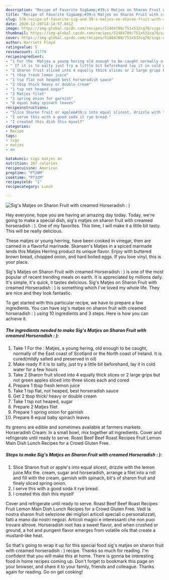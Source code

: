```yaml
---
description: "Recipe of Favorite Sig&amp;#39;s Matjes on Sharon Fruit with creamed Horseradish : )"
title: "Recipe of Favorite Sig&amp;#39;s Matjes on Sharon Fruit with creamed Horseradish : )"
slug: 576-recipe-of-favorite-sig-and-39-s-matjes-on-sharon-fruit-with-creamed-horseradish
date: 2020-12-28T14:14:57.841Z
image: https://img-global.cpcdn.com/recipes/51484789/751x532cq70/sigs-matjes-on-sharon-fruit-with-creamed-horseradish-recipe-main-photo.jpg
thumbnail: https://img-global.cpcdn.com/recipes/51484789/751x532cq70/sigs-matjes-on-sharon-fruit-with-creamed-horseradish-recipe-main-photo.jpg
cover: https://img-global.cpcdn.com/recipes/51484789/751x532cq70/sigs-matjes-on-sharon-fruit-with-creamed-horseradish-recipe-main-photo.jpg
author: Harriett Floyd
ratingvalue: 5
reviewcount: 41779
recipeingredient:
- "1 For the  Matjes a young hering old enough to be caught normally of the East coast of Scotland or the North coast of Ireland It is curedmildly salted and preserved in oil"
- " If it is to salty just try a little bit beforehand lay it in cold water for a few hours"
- "2 Sharon fruit sliced into 4 equally thick slices or 2 large grips but not green apples sliced into three slices each and cored"
- "1 tbsp fresh lemon juice"
- "1 tsp flat not heaped best horseradish sauce"
- "2 tbsp thick heavy or double cream"
- "1 tsp not heaped sugar"
- "2 Matjes filet"
- "1 spring onion for garnish"
- "8 equal baby spinach leaves"
recipeinstructions:
- "Slice Sharon fruit or apple&#39;s into equal slicest, drizzle with the lemon juice.Mix the. cream, sugar and horseradish, arrange a filet into a roll and fill with the cream, garnish with spinach, bit&#39;s of sharon fruit and finely sliced spring onion."
- "I serve this with a good soda it rye bread."
- "I created this dish this myself"
categories:
- Recipe
tags:
- sigs
- matjes
- on

katakunci: sigs matjes on 
nutrition: 267 calories
recipecuisine: American
preptime: "PT20M"
cooktime: "PT32M"
recipeyield: "1"
recipecategory: Lunch

---
```



![Sig&#39;s Matjes on Sharon Fruit with creamed Horseradish : )](https://img-global.cpcdn.com/recipes/51484789/751x532cq70/sigs-matjes-on-sharon-fruit-with-creamed-horseradish-recipe-main-photo.jpg)

Hey everyone, hope you are having an amazing day today. Today, we're going to make a special dish, sig&#39;s matjes on sharon fruit with creamed horseradish : ). One of my favorites. This time, I will make it a little bit tasty. This will be really delicious.

These matjes or young herring, have been cooked in vinegar, then are canned in a flavorful marinade. Skansen&#39;s Matjes in a spiced marinade lends this Matjes Herring product its unique flavor. Enjoy with buttered brown bread, chopped onion, and hard boiled eggs. If you love vinyl, this is your place.

Sig&#39;s Matjes on Sharon Fruit with creamed Horseradish : ) is one of the most popular of recent trending meals on earth. It is appreciated by millions daily. It's simple, it's quick, it tastes delicious. Sig&#39;s Matjes on Sharon Fruit with creamed Horseradish : ) is something which I've loved my whole life. They are nice and they look fantastic.


To get started with this particular recipe, we have to prepare a few ingredients. You can have sig&#39;s matjes on sharon fruit with creamed horseradish : ) using 10 ingredients and 3 steps. Here is how you can achieve it.

<!--inarticleads1-->

##### The ingredients needed to make Sig&#39;s Matjes on Sharon Fruit with creamed Horseradish : ):

1. Take 1 For the : Matjes, a young hering, old enough to be caught, normally of the East coast of Scotland or the North coast of Ireland. It is cured(mildly salted and preserved in oil)
1. Make ready  If it is to salty, just try a little bit beforehand, lay it in cold water for a few hours
1. Take 2 Sharon fruit sliced into 4 equally thick slices or 2 large grips but not green apples sliced into three slices each and cored
1. Prepare 1 tbsp fresh lemon juice
1. Take 1 tsp flat, not heaped, best horseradish sauce
1. Get 2 tbsp thick/ heavy or double cream
1. Take 1 tsp not heaped, sugar
1. Prepare 2 Matjes filet
1. Prepare 1 spring onion for garnish
1. Prepare 8 equal baby spinach leaves


Its greens are edible and sometimes available at farmers markets. Horseradish Cream: In a small bowl, mix together all ingredients. Cover and refrigerate until ready to serve. Roast Beef Beef Roast Recipes Fruit Lemon Main Dish Lunch Recipes for a Crowd Gluten Free. 

<!--inarticleads2-->

##### Steps to make Sig&#39;s Matjes on Sharon Fruit with creamed Horseradish : ):

1. Slice Sharon fruit or apple&#39;s into equal slicest, drizzle with the lemon juice.Mix the. cream, sugar and horseradish, arrange a filet into a roll and fill with the cream, garnish with spinach, bit&#39;s of sharon fruit and finely sliced spring onion.
1. I serve this with a good soda it rye bread.
1. I created this dish this myself


Cover and refrigerate until ready to serve. Roast Beef Beef Roast Recipes Fruit Lemon Main Dish Lunch Recipes for a Crowd Gluten Free. Vedi la nostra sharon fruit selezione dei migliori articoli speciali o personalizzati, fatti a mano dai nostri negozi. Articoli magici e interessanti che non puoi trovare altrove. Horseradish root has a sweet flavor, and when crushed or ground, a hot and pungent flavor emerges from volatile oils that create a mustard-like heat. 

So that's going to wrap it up for this special food sig&#39;s matjes on sharon fruit with creamed horseradish : ) recipe. Thanks so much for reading. I'm confident that you will make this at home. There is gonna be interesting food in home recipes coming up. Don't forget to bookmark this page on your browser, and share it to your family, friends and colleague. Thanks again for reading. Go on get cooking!
